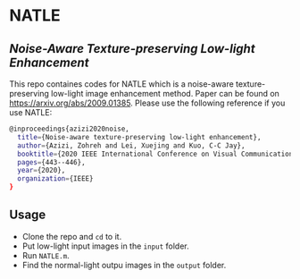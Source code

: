 # NATLE
## _Noise-Aware Texture-preserving Low-light Enhancement_


This repo containes codes for NATLE which is a noise-aware texture-preserving low-light image enhancement method. Paper can be found on https://arxiv.org/abs/2009.01385.
Please use the following reference if you use NATLE:
```sh
@inproceedings{azizi2020noise,
  title={Noise-aware texture-preserving low-light enhancement},
  author={Azizi, Zohreh and Lei, Xuejing and Kuo, C-C Jay},
  booktitle={2020 IEEE International Conference on Visual Communications and Image Processing (VCIP)},
  pages={443--446},
  year={2020},
  organization={IEEE}
}
```

## Usage

- Clone the repo and `cd` to it.
- Put low-light input images in the `input` folder. 
- Run `NATLE.m`.
- Find the normal-light outpu images in the `output` folder.
